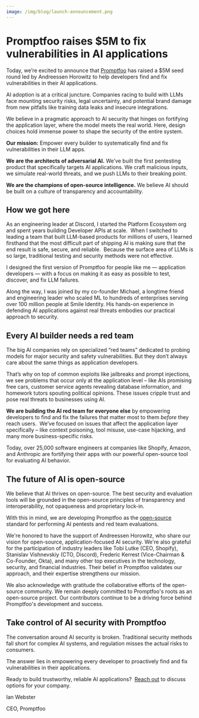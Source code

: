```yaml
---
image: /img/blog/launch-announcement.png
---
```


# Promptfoo raises $5M to fix vulnerabilities in AI applications

Today, we’re excited to announce that [Promptfoo](https://www.promptfoo.dev/) has raised a $5M seed round led by Andreessen Horowitz to help developers find and fix vulnerabilities in their AI applications.

AI adoption is at a critical juncture. Companies racing to build with LLMs face mounting security risks, legal uncertainty, and potential brand damage from new pitfalls like training data leaks and insecure integrations.

We believe in a pragmatic approach to AI security that hinges on fortifying the application layer, where the model meets the real world. Here, design choices hold immense power to shape the security of the entire system.

**Our mission:** Empower every builder to systematically find and fix vulnerabilities in their LLM apps.

**We are the architects of adversarial AI.** We’ve built the first pentesting product that specifically targets AI applications. We craft malicious inputs, we simulate real-world threats, and we push LLMs to their breaking point.

**We are the champions of open-source intelligence.** We believe AI should be built on a culture of transparency and accountability.

## How we got here

As an engineering leader at Discord, I started the Platform Ecosystem org and spent years building Developer APIs at scale.  When I switched to leading a team that built LLM-based products for millions of users, I learned firsthand that the most difficult part of shipping AI is making sure that the end result is safe, secure, and reliable.  Because the surface area of LLMs is so large, traditional testing and security methods were not effective.

I designed the first version of Promptfoo for people like me — application developers — with a focus on making it as easy as possible to test, discover, and fix LLM failures.

Along the way, I was joined by my co-founder Michael, a longtime friend and engineering leader who scaled ML to hundreds of enterprises serving over 100 million people at Smile Identity. His hands-on experience in defending AI applications against real threats embodies our practical approach to security.

## Every AI builder needs a red team

The big AI companies rely on specialized “red teams” dedicated to probing models for major security and safety vulnerabilities. But they don’t always care about the same things as application developers.

That’s why on top of common exploits like jailbreaks and prompt injections, we see problems that occur only at the application level – like AIs promising free cars, customer service agents revealing database information, and homework tutors spouting political opinions. These issues cripple trust and pose real threats to businesses using AI.

**We are building the AI red team for everyone else** by empowering developers to find and fix the failures that matter most to them _before_ they reach users.  We’ve focused on issues that affect the application layer specifically – like context poisoning, tool misuse, use-case hijacking, and many more business-specific risks.

Today, over 25,000 software engineers at companies like Shopify, Amazon, and Anthropic are fortifying their apps with our powerful open-source tool for evaluating AI behavior.

## The future of AI is open-source

We believe that AI thrives on open-source. The best security and evaluation tools will be grounded in the open-source principles of transparency and interoperability, not opaqueness and proprietary lock-in.

With this in mind, we are developing Promptfoo as the [open-source](https://github.com/promptfoo/promptfoo) standard for performing AI pentests and red team evaluations.

We're honored to have the support of Andreessen Horowitz, who share our vision for open-source, application-focused AI security. We're also grateful for the participation of industry leaders like Tobi Lutke (CEO, Shopify), Stanislav Vishnevskiy (CTO, Discord), Frederic Kerrest (Vice-Chairman & Co-Founder, Okta), and many other top executives in the technology, security, and financial industries. Their belief in Promptfoo validates our approach, and their expertise strengthens our mission.

We also acknowledge with gratitude the collaborative efforts of the open-source community. We remain deeply committed to Promptfoo's roots as an open-source project. Our contributors continue to be a driving force behind Promptfoo's development and success.

## Take control of AI security with Promptfoo

The conversation around AI security is broken. Traditional security methods fall short for complex AI systems, and regulation misses the actual risks to consumers.

The answer lies in empowering every developer to proactively find and fix vulnerabilities in their applications.

Ready to build trustworthy, reliable AI applications?  [Reach out](https://promptfoo.dev/contact/) to discuss options for your company.

Ian Webster

CEO, Promptfoo

